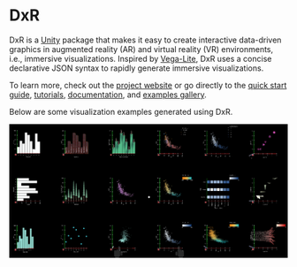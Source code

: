 # DxR
DxR is a [Unity](https://unity3d.com/unity) package that makes it easy to create interactive data-driven graphics in augmented reality (AR) and virtual reality (VR) environments, i.e., immersive visualizations. Inspired by [Vega-Lite](https://vega.github.io/vega-lite/), DxR uses a concise declarative JSON syntax to rapidly generate immersive visualizations.

To learn more, check out the [project website](https://ronellsicat.github.io/DxR) or go directly to the [quick start guide](https://ronellsicat.github.io/DxR/site/tutorials/quickstart.html), [tutorials](https://ronellsicat.github.io/DxR/site/tutorials.html), [documentation](https://ronellsicat.github.io/DxR/site/documentation.html), and [examples gallery](https://ronellsicat.github.io/DxR/site/examples.html).

Below are some visualization examples generated using DxR.

<img src="docs/assets/img/gallery_overview.png">

